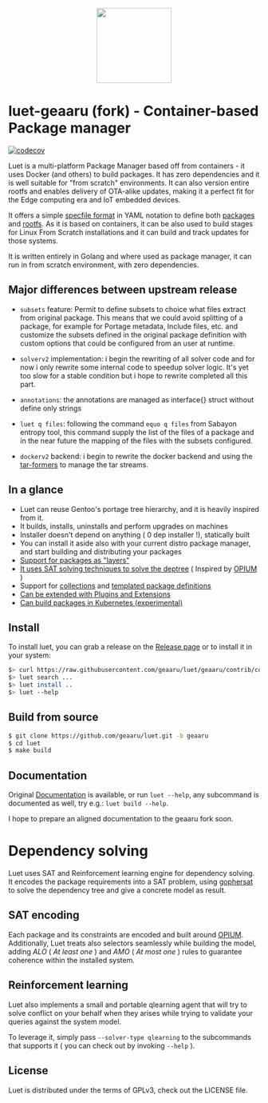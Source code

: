 
<p align="center">
  <img width=150 height=150 src="https://user-images.githubusercontent.com/2420543/119691600-0293d700-be4b-11eb-827f-49ff1174a07a.png">
</p>

# luet-geaaru (fork) - Container-based Package manager

[![codecov](https://codecov.io/gh/geaaru/luet/branch/master/graph/badge.svg)](https://codecov.io/gh/geaaru/luet)

Luet is a multi-platform Package Manager based off from containers - it uses Docker (and others) to build packages. It has zero dependencies and it is well suitable for "from scratch" environments. It can also version entire rootfs and enables delivery of OTA-alike updates, making it a perfect fit for the Edge computing era and IoT embedded devices.

It offers a simple [specfile format](https://luet-lab.github.io/docs/docs/concepts/packages/specfile/) in YAML notation to define both [packages](https://luet-lab.github.io/docs/docs/concepts/packages/) and [rootfs](https://luet-lab.github.io/docs/docs/concepts/packages/#package-layers). As it is based on containers, it can be also used to build stages for Linux From Scratch installations and it can build and track updates for those systems.

It is written entirely in Golang and where used as package manager, it can run in from scratch environment, with zero dependencies.

## Major differences between upstream release

* `subsets` feature: Permit to define subsets to choice what files extract from original package.
  This means that we could avoid splitting of a package, for example for Portage metadata, Include files, etc.
  and customize the subsets defined in the original package definition with custom options that could be
  configured from an user at runtime.

* `solverv2` implementation: i begin the rewriting of all solver code and for now i only rewrite some internal
  code to speedup solver logic. It's yet too slow for a stable condition but i hope to rewrite completed all
  this part.

* `annotations`: the annotations are managed as interface{} struct without define only strings

* `luet q files`: following the command `equo q files` from Sabayon entropy tool, this command supply the list
  of the files of a package and in the near future the mapping of the files with the subsets configured.

* `dockerv2` backend: i begin to rewrite the docker backend and using the [tar-formers](https://github.com/geaaru/tar-formers/) to manage the tar streams.


## In a glance

- Luet can reuse Gentoo's portage tree hierarchy, and it is heavily inspired from it.
- It builds, installs, uninstalls and perform upgrades on machines
- Installer doesn't depend on anything ( 0 dep installer !), statically built
- You can install it aside also with your current distro package manager, and start building and distributing your packages
- [Support for packages as "layers"](https://luet-lab.github.io/docs/docs/concepts/packages/specfile/#building-strategies)
- [It uses SAT solving techniques to solve the deptree](https://luet-lab.github.io/docs/docs/concepts/overview/constraints/) ( Inspired by [OPIUM](https://ranjitjhala.github.io/static/opium.pdf) )
- Support for [collections](https://luet-lab.github.io/docs/docs/concepts/packages/collections/) and [templated package definitions](https://luet-lab.github.io/docs/docs/concepts/packages/templates/)
- [Can be extended with Plugins and Extensions](https://luet-lab.github.io/docs/docs/concepts/plugins-and-extensions/)
- [Can build packages in Kubernetes (experimental)](https://github.com/mudler/luet-k8s)

## Install

To install luet, you can grab a release on the [Release page](https://github.com/geaaru/luet/releases) or to install it in your system:

```bash
$> curl https://raw.githubusercontent.com/geaaru/luet/geaaru/contrib/config/get_luet_root.sh | sh
$> luet search ...
$> luet install ..
$> luet --help
```

## Build from source

```bash
$ git clone https://github.com/geaaru/luet.git -b geaaru
$ cd luet
$ make build
```

## Documentation

Original [Documentation](https://luet-lab.github.io/docs) is available, or
run `luet --help`,  any subcommand is documented as well, try e.g.: `luet build --help`.

I hope to prepare an aligned documentation to the geaaru fork soon.

# Dependency solving

Luet uses SAT and Reinforcement learning engine for dependency solving.
It encodes the package requirements into a SAT problem, using [gophersat](https://github.com/crillab/gophersat) to solve the dependency tree and give a concrete model as result.

## SAT encoding

Each package and its constraints are encoded and built around [OPIUM](https://ranjitjhala.github.io/static/opium.pdf). Additionally, Luet treats
also selectors seamlessly while building the model, adding *ALO* ( *At least one* ) and *AMO* ( *At most one* ) rules to guarantee coherence within the installed system.

## Reinforcement learning

Luet also implements a small and portable qlearning agent that will try to solve conflict on your behalf
when they arises while trying to validate your queries against the system model.

To leverage it, simply pass ```--solver-type qlearning``` to the subcommands that supports it ( you can check out by invoking ```--help``` ).


## License

Luet is distributed under the terms of GPLv3, check out the LICENSE file.
